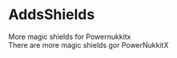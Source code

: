 # AddsShields
More magic shields for Powernukkitx
<br>There are more magic shields gor PowerNukkitX
